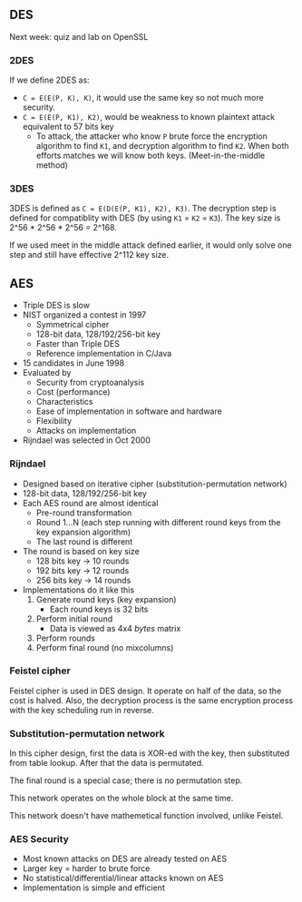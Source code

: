 ## DES

Next week: quiz and lab on OpenSSL

### 2DES

If we define 2DES as:

- `C = E(E(P, K), K)`, it would use the same key so not much more security.
- `C = E(E(P, K1), K2)`, would be weakness to known plaintext attack equivalent to 57 bits key
  - To attack, the attacker who know `P` brute force the encryption algorithm to find `K1`, and decryption algorithm to find `K2`. When both efforts matches we will know both keys. (Meet-in-the-middle method)

### 3DES

3DES is defined as `C = E(D(E(P, K1), K2), K3)`. The decryption step is defined for compatiblity with DES (by using `K1` = `K2` = `K3`). The key size is 2^56 * 2^56 * 2^56 = 2^168.

If we used meet in the middle attack defined earlier, it would only solve one step and still have effective 2^112 key size.

## AES

- Triple DES is slow
- NIST organized a contest in 1997
  - Symmetrical cipher
  - 128-bit data, 128/192/256-bit key
  - Faster than Triple DES
  - Reference implementation in C/Java
- 15 candidates in June 1998
- Evaluated by
  - Security from cryptoanalysis
  - Cost (performance)
  - Characteristics
  - Ease of implementation in software and hardware
  - Flexibility
  - Attacks on implementation
- Rijndael was selected in Oct 2000

### Rijndael

- Designed based on iterative cipher (substitution-permutation network)
- 128-bit data, 128/192/256-bit key
- Each AES round are almost identical
  - Pre-round transformation
  - Round 1...N (each step running with different round keys from the key expansion algorithm)
  - The last round is different
- The round is based on key size
  - 128 bits key -> 10 rounds
  - 192 bits key -> 12 rounds
  - 256 bits key -> 14 rounds
- Implementations do it like this
  1. Generate round keys (key expansion)
     - Each round keys is 32 bits
  2. Perform initial round
     - Data is viewed as 4x4 *bytes* matrix
  3. Perform rounds
  4. Perform final round (no mixcolumns)

### Feistel cipher

Feistel cipher is used in DES design. It operate on half of the data, so the cost is halved. Also, the decryption process is the same encryption process with the key scheduling run in reverse.

### Substitution-permutation network

In this cipher design, first the data is XOR-ed with the key, then substituted from table lookup. After that the data is permutated.

The final round is a special case; there is no permutation step.

This network operates on the whole block at the same time.

This network doesn't have mathemetical function involved, unlike Feistel.

### AES Security

- Most known attacks on DES are already tested on AES
- Larger key = harder to brute force
- No statistical/differential/linear attacks known on AES
- Implementation is simple and efficient

